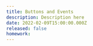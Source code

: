 ```yaml
---
title: Buttons and Events
description: Description here
date: 2022-02-09T15:00:00.000Z
released: false
homework: 
---
```


<home-work :home-work="homework">
</home-work>
